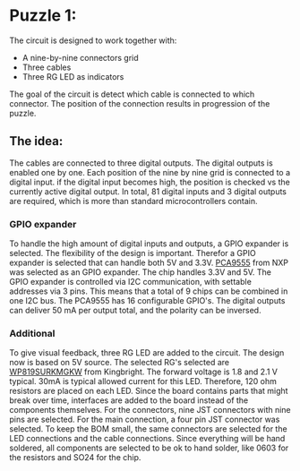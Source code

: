 # Puzzle 1:
The circuit is designed to work together with:

 - A nine-by-nine connectors grid
 - Three cables
 - Three RG LED as indicators

The goal of the circuit is detect which cable is connected to which connector. The position of the connection results in progression of the puzzle.
## The idea:
The cables are connected to three digital outputs. The digital outputs is enabled one by one. Each position of the nine by nine grid is connected to a digital input. if the digital input becomes high, the position is checked vs the currently active digital output.
In total, 81 digital inputs and 3 digital outputs are required, which is more than standard microcontrollers contain. 
### GPIO expander
To handle the high amount of digital inputs and outputs, a GPIO expander is selected. The flexibility of the design is important. Therefor a GPIO expander is selected that can handle both 5V and 3.3V. [PCA9555](https://mou.sr/3AClXk6) from NXP was selected as an GPIO expander. The chip handles 3.3V and 5V. The GPIO expander is controlled via I2C communication, with settable addresses via 3 pins. This means that a total of 9 chips can be combined in one I2C bus. The PCA9555 has 16 configurable GPIO's. The digital outputs can deliver 50 mA per output total, and the polarity can be inversed.

### Additional
To give visual feedback, three RG LED are added to the circuit. The design now is based on 5V source. The selected RG's selected are [WP819SURKMGKW](https://mou.sr/3Chk2C6) from Kingbright. The forward voltage is 1.8 and 2.1 V typical. 30mA is typical allowed current for this LED. Therefore, 120 ohm resistors are placed on each LED.
Since the board contains parts that might break over time, interfaces are added to the board instead of the components themselves. For the connectors, nine JST connectors with nine pins are selected. For the main connection, a four pin JST connector was selected. To keep the BOM small, the same connectors are selected for the LED connections and the cable connections.
Since everything will be hand soldered, all components are selected to be ok to hand solder, like 0603 for the resistors and SO24 for the chip.